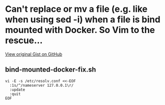 # Can't replace or mv a file (e.g. like when using sed -i) when a file is bind mounted with Docker. So Vim to the rescue...

[View original Gist on GitHub](https://gist.github.com/Integralist/ea1b8c52414579302c817606d3fe338d)

## bind-mounted-docker-fix.sh

```shell
vi -E -s /etc/resolv.conf <<-EOF
  :1s/^/nameserver 127.0.0.1\r/
  :update
  :quit
EOF
```


